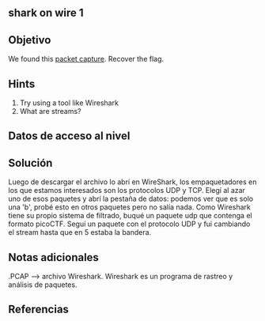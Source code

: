 ## shark on wire 1
## Objetivo
We found this [packet capture](https://jupiter.challenges.picoctf.org/static/483e50268fe7e015c49caf51a69063d0/capture.pcap). Recover the flag.

## Hints
1. Try using a tool like Wireshark
2. What are streams?
## Datos de acceso al nivel
## Solución
Luego de descargar el archivo lo abrí en WireShark, los empaquetadores en los que estamos interesados son los protocolos UDP y TCP. Elegí al azar uno de esos paquetes y abrí la pestaña de datos: podemos ver que es solo una 'b', probé esto en otros paquetes pero no salía nada. Como Wireshark tiene su propio sistema de filtrado, buqué un paquete udp que contenga el formato picoCTF.
Seguí un paquete con el protocolo UDP y fui cambiando el stream hasta que en 5 estaba la bandera.

## Notas adicionales
.PCAP --> archivo Wireshark.
Wireshark es un programa de rastreo y análisis de paquetes.
## Referencias
